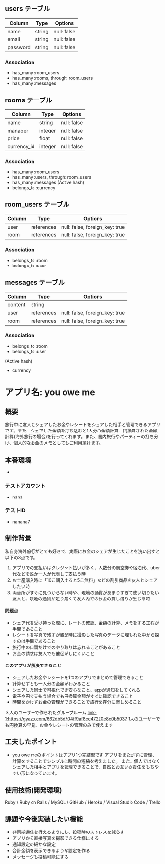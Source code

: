 
## users テーブル

| Column   | Type   | Options     |
| -------- | ------ | ----------- |
| name     | string | null: false |
| email    | string | null: false |
| password | string | null: false |

### Association

- has_many :room_users
- has_many :rooms, through: room_users
- has_many :messages

## rooms テーブル

| Column      | Type    | Options     |
| ----------- | ------- | ----------- |
| name        | string  | null: false |
| manager     | integer | null: false |
| price       | float   | null: false |
| currency_id | integer | null: false |

### Association

- has_many :room_users
- has_many :users, through: room_users
- has_many :messages
(Active hash)
- belongs_to :currency

## room_users テーブル

| Column | Type       | Options                        |
| ------ | ---------- | ------------------------------ |
| user   | references | null: false, foreign_key: true |
| room   | references | null: false, foreign_key: true |

### Association

- belongs_to :room
- belongs_to :user

## messages テーブル

| Column  | Type       | Options                        |
| ------- | ---------- | ------------------------------ |
| content | string     |                                |
| user    | references | null: false, foreign_key: true |
| room    | references | null: false, foreign_key: true |

### Association

- belongs_to :room
- belongs_to :user


(Active hash)
- currency


# アプリ名: you owe me

## 概要
旅行中に友人とシェアしたお金やレシートをシェアした相手と管理できるアプリです。また、シェアした金額を打ち込むと1人分の金額計算、円換算された金額計算(海外旅行の場合)を行ってくれます。また、国内旅行やパーティーの打ち分け、個人的なお金のメモとしてもご利用頂けます。

## 本番環境
- [link-1]:https://you-owe-me.herokuapp.com/

### テストアカウント
- nana
### テストID
- nanana7

## 制作背景
私自身海外旅行がとても好きで、実際にお金のシェアが生じたことを洗い出すと以下の3点です。
1. アプリでの支払いはクレジット払いが多く、人数分の航空券や宿泊代、uber代などを誰か一人が代表して支払う時
2. お土産購入時に「10こ購入すると5こ無料」などの割引商品を友人とシェアしたい時
3. 両替所がすぐに見つからない時や、現地の通貨があまりすぎて使い切りたい友人と、現地の通貨が足り無くて友人内でのお金の貸し借りが生じる時

#### 問題点
- シェア代を受け持った際に、レートの確認、金額の計算、メモをする工程が手間であること
- レシートを写真で残すが観光時に撮影した写真のデータに埋もれた中から探すのは手間であること
- 旅行中の口頭だけでのやり取りは忘れることがあること
- お金の請求は友人でも催促がしにくいこと

#### このアプリが解決できること
- シェアしたお金やレシートを1つのアプリでまとめて管理できること
- 計算せずとも一人分の金額がわかること
- シェアした同士で可視化でき安心なこと、appが通知をしてくれる
- 電子や円で支払う場合でも円換算金額がすぐに確認できること
- 時間をかけずお金の管理ができることで旅行を存分に楽しめること

３人のユーザーで作られたグループルーム
[link-1]:https://gyazo.com/662db5d704ff9af8ce47220e8c0b5037
1人のユーザーでも円換算の早見、お金やレシートの管理のみで使えます

## 工夫したポイント
- you owe meのポイントはアプリ1つ完結型です
  アプリをまたがずに管理、計算をすることでシンプルに時間の短縮を考えました。
  また、個人ではなくシェアした相手とアプリを管理できることで、自然とお互いが責任をもちやすい形になっています。

## 使用技術(開発環境)
Ruby / Ruby on Rails / MySQL / GitHub / Heroku / Visual Studio Code / Trello

## 課題や今後実装したい機能
- 非同期通信を行えるようにし、投稿時のストレスを減らす
- アプリから直接写真を撮影できる仕様にする
- 通知設定の細かな設定
- 合計金額を表示できるような設定を作る
- メッセージも投稿可能にする
